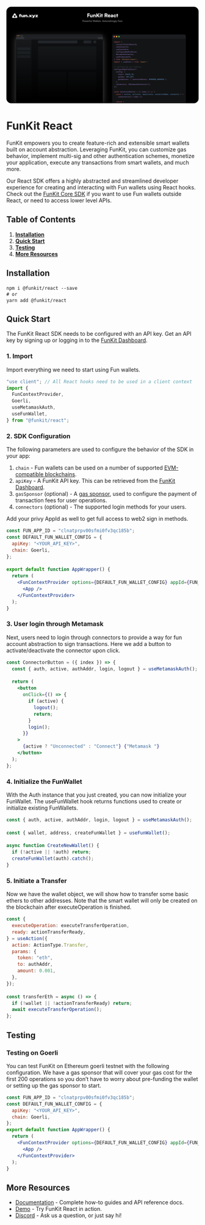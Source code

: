 ![backdrop](./backdrop.png)

# **FunKit React**

FunKit empowers you to create feature-rich and extensible smart wallets built on account abstraction. Leveraging FunKit, you can customize gas behavior, implement multi-sig and other authentication schemes, monetize your application, execute any transactions from smart wallets, and much more.

Our React SDK offers a highly abstracted and streamlined developer experience for creating and interacting with Fun wallets using React hooks. Check out the [FunKit Core SDK](https://github.com/fun-xyz/funkit-core) if you want to use Fun wallets outside React, or need to access lower level APIs.

## **Table of Contents**

1. **[Installation](#installation)**
2. **[Quick Start](#quickstart)**
3. **[Testing](#testing)**
4. **[More Resources](#moreresources)**

## <a id="installation"></a> **Installation**

```shell
npm i @funkit/react --save
# or
yarn add @funkit/react
```

## <a id="quickstart"></a> **Quick Start**

The FunKit React SDK needs to be configured with an API key. Get an API key by signing up or logging in to the [FunKit Dashboard](https://app.fun.xyz/onboarding).

### 1. Import

Import everything we need to start using Fun wallets.

```js
"use client"; // All React hooks need to be used in a client context
import {
  FunContextProvider,
  Goerli,
  useMetamaskAuth,
  useFunWallet,
} from "@funkit/react";
```

### 2. SDK Configuration

The following parameters are used to configure the behavior of the SDK in your app:

1. `chain` - Fun wallets can be used on a number of supported [EVM-compatible blockchains](https://ethereum.org/en/developers/docs/evm/).
2. `apiKey` - A FunKit API key. This can be retrieved from the [FunKit Dashboard](https://app.fun.xyz/onboarding).
3. `gasSponsor` (optional) - A [gas sponsor](https://docs.fun.xyz/api-reference/gas-sponsor), used to configure the payment of transaction fees for user operations.
4. `connectors` (optional) - The supported login methods for your users.

Add your privy AppId as well to get full access to web2 sign in methods.

```jsx
const FUN_APP_ID = "clnatprpv00sfmi0fv3qc185b";
const DEFAULT_FUN_WALLET_CONFIG = {
  apiKey: "<YOUR_API_KEY>",
  chain: Goerli,
};

export default function AppWrapper() {
  return (
    <FunContextProvider options={DEFAULT_FUN_WALLET_CONFIG} appId={FUN_APP_ID}>
      <App />
    </FunContextProvider>
  );
}
```

### 3. User login through Metamask

Next, users need to login through connectors to provide a way for fun account abstraction to sign transactions. Here we add a button to activate/deactivate the connector upon click.

```jsx
const ConnectorButton = ({ index }) => {
  const { auth, active, authAddr, login, logout } = useMetamaskAuth();

  return (
    <button
      onClick={() => {
        if (active) {
          logout();
          return;
        }
        login();
      }}
    >
      {active ? "Unconnected" : "Connect"} {"Metamask "}
    </button>
  );
};
```

### 4. Initialize the FunWallet

With the Auth instance that you just created, you can now initialize your FunWallet. The useFunWallet hook returns functions used to create or initialize existing FunWallets.

```jsx
const { auth, active, authAddr, login, logout } = useMetamaskAuth();

const { wallet, address, createFunWallet } = useFunWallet();

async function CreateNewWallet() {
  if (!active || !auth) return;
  createFunWallet(auth).catch();
}
```

### 5. Initiate a Transfer

Now we have the wallet object, we will show how to transfer some basic ethers to other addresses. Note that the smart wallet will only be created on the blockchain after executeOperation is finished.

```jsx
const {
  executeOperation: executeTransferOperation,
  ready: actionTransferReady,
} = useAction({
  action: ActionType.Transfer,
  params: {
    token: "eth",
    to: authAddr,
    amount: 0.001,
  },
});

const transferEth = async () => {
  if (!wallet || !actionTransferReady) return;
  await executeTransferOperation();
};
```

## <a id="testing"></a> **Testing**

### **Testing on Goerli**

You can test FunKit on Ethereum goerli testnet with the following configuration. We have a gas sponsor that will cover your gas cost for the first 200 operations so you don’t have to worry about pre-funding the wallet or setting up the gas sponsor to start.

```jsx
const FUN_APP_ID = "clnatprpv00sfmi0fv3qc185b";
const DEFAULT_FUN_WALLET_CONFIG = {
  apiKey: "<YOUR_API_KEY>",
  chain: Goerli,
};
export default function AppWrapper() {
  return (
    <FunContextProvider options={DEFAULT_FUN_WALLET_CONFIG} appId={FUN_APP_ID}>
      <App />
    </FunContextProvider>
  );
}
```

## <a id="moreresources"></a> **More Resources**

- [Documentation](http://docs.fun.xyz) - Complete how-to guides and API reference docs.
- [Demo](https://demo.fun.xyz) - Try FunKit React in action.
- [Discord](https://discord.com/invite/KhJVrDy3) - Ask us a question, or just say hi!
